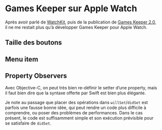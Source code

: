 # Games Keeper sur Apple Watch

Après avoir parlé de [WatchKit](http://www.vtourraine.net/blog/2016/watchos-2-transition), puis de la publication de [Games Keeper 2.0](http://www.vtourraine.net/blog/2016/games-keeper-2-0), il ne me restait plus qu’à développer Games Keeper pour Apple Watch.


## Taille des boutons


## Menu item


## Property Observers

Avec Objective-C, on peut très bien re-définir le setter d’une property, mais il faut bien dire que la syntaxe offerte par Swift est bien plus élégante.

Je note au passage que placer des opérations dans `willSet`/`didSet` est parfois une fausse bonne idée, qui peut rendre un code plus difficile à comprendre, ou poser des problèmes de performances. Dans le cas présent, le code est suffisamment simple et son exécution prévisible pour se satisfaire de `didSet`.
